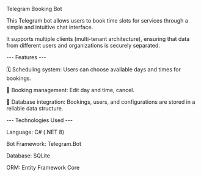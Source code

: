 Telegram Booking Bot

This Telegram bot allows users to book time slots for services through a simple and intuitive chat interface.

It supports multiple clients (multi-tenant architecture), ensuring that data from different users and organizations is securely separated.

--- Features ---

🗓️ Scheduling system: Users can choose available days and times for bookings.

🧾 Booking management: Edit day and time, cancel.

💾 Database integration: Bookings, users, and configurations are stored in a reliable data structure.


--- Technologies Used ---

Language: C# (.NET 8)

Bot Framework: Telegram.Bot

Database: SQLite 

ORM: Entity Framework Core
